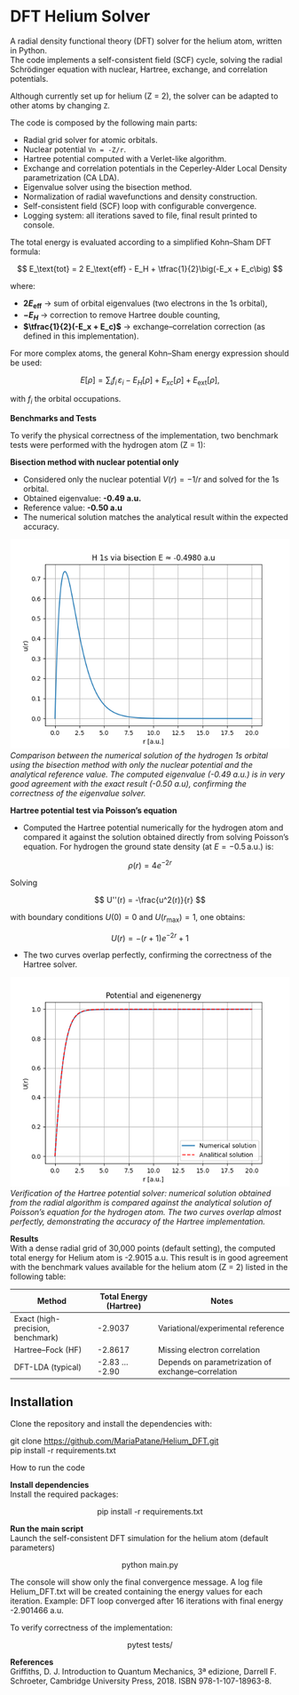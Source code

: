 # DFT Helium Solver

A radial density functional theory (DFT) solver for the helium atom, written in Python.  
The code implements a self-consistent field (SCF) cycle, solving the radial Schrödinger equation 
with nuclear, Hartree, exchange, and correlation potentials.  

Although currently set up for helium (Z = 2), the solver can be adapted to other atoms by changing `Z`.  


The code is composed by the following main parts:
- Radial grid solver for atomic orbitals.
- Nuclear potential `Vn = -Z/r`.
- Hartree potential computed with a Verlet-like algorithm.
- Exchange and correlation potentials in the Ceperley-Alder Local Density parametrization (CA LDA).
- Eigenvalue solver using the bisection method.
- Normalization of radial wavefunctions and density construction.
- Self-consistent field (SCF) loop with configurable convergence.
- Logging system: all iterations saved to file, final result printed to console.


The total energy is evaluated according to a simplified Kohn–Sham DFT formula:

$$
E_\text{tot} = 2 E_\text{eff} - E_H + \tfrac{1}{2}\big(-E_x + E_c\big)
$$

where:

- **$2 E_\text{eff}$** → sum of orbital eigenvalues (two electrons in the 1s orbital),  
- **$-E_H$** → correction to remove Hartree double counting,  
- **$\tfrac{1}{2}(-E_x + E_c)$** → exchange–correlation correction (as defined in this implementation).  

For more complex atoms, the general Kohn–Sham energy expression should be used:

$$
E[\rho] = \sum_i f_i \, \varepsilon_i - E_H[\rho] + E_{xc}[\rho] + E_\text{ext}[\rho],
$$

with $f_i$ the orbital occupations.


 **Benchmarks and Tests**

To verify the physical correctness of the implementation, two benchmark tests were performed 
with the hydrogen atom (Z = 1):

**Bisection method with nuclear potential only**
- Considered only the nuclear potential $V(r) = -1/r$ and solved for the 1s orbital.  
- Obtained eigenvalue: **-0.49 a.u.**  
- Reference value: **-0.50 a.u**  
- The numerical solution matches the analytical result within the expected accuracy.  

![Hydrogen 1s eigenvalue test](plots/hydrogen_radial_wavefunction_1s.png)  
*Comparison between the numerical solution of the hydrogen 1s orbital using the bisection method with only the nuclear potential and the analytical reference value. The computed eigenvalue (-0.49 a.u.) is in very good agreement with the exact result (-0.50 a.u), confirming the correctness of the eigenvalue solver.*

**Hartree potential test via Poisson’s equation**
- Computed the Hartree potential numerically for the hydrogen atom and compared it against the   solution obtained directly from solving Poisson’s equation. 
 For hydrogen the ground state density (at $E = -0.5 \,\text{a.u.}$) is:

$$
\rho(r) = 4 e^{-2r}
$$

Solving

$$
U''(r) = -\frac{u^2(r)}{r}
$$

with boundary conditions $U(0) = 0$ and $U(r_{\max}) = 1$, one obtains:

$$
U(r) = - (r+1)e^{-2r} + 1
$$
 
- The two curves overlap perfectly, confirming the correctness of the Hartree solver.  

![Hydrogen Hartree vs Poisson](plots/hydrogen_hartree_energy.png)  
*Verification of the Hartree potential solver: numerical solution obtained from the radial algorithm is compared against the analytical solution of Poisson’s equation for the hydrogen atom. The two curves overlap almost perfectly, demonstrating the accuracy of the Hartree implementation.*

**Results**  
With a dense radial grid of 30,000 points (default setting), the computed total energy for Helium atom is -2.9015 a.u. This result is in good agreement with the benchmark values available for the helium atom (Z = 2) listed in the following table:

| Method                         | Total Energy (Hartree) | Notes |
|--------------------------------|-------------------------|-------|
| Exact (high-precision, benchmark) | -2.9037              | Variational/experimental reference |
| Hartree–Fock (HF)               | -2.8617              | Missing electron correlation |
| DFT-LDA (typical)               | -2.83 … -2.90        | Depends on parametrization of exchange–correlation |

## Installation

Clone the repository and install the dependencies with:

git clone https://github.com/MariaPatane/Helium_DFT.git   
pip install -r requirements.txt


 How to run the code

**Install dependencies**  
Install the required packages:

<p align="center">
  pip install -r requirements.txt
</p>

**Run the main script**  
Launch the self-consistent DFT simulation for the helium atom (default parameters)  
<p align="center">
  python main.py
</p>

The console will show only the final convergence message.
A log file Helium_DFT.txt will be created containing the energy values for each iteration.
Example: DFT loop converged after 16 iterations with final energy  -2.901466 a.u.

To verify correctness of the implementation:  
<p align="center">
pytest tests/ 
 </p>


**References**  
Griffiths, D. J. Introduction to Quantum Mechanics, 3ª edizione, Darrell F. Schroeter, Cambridge University Press, 2018. ISBN 978-1-107-18963-8.